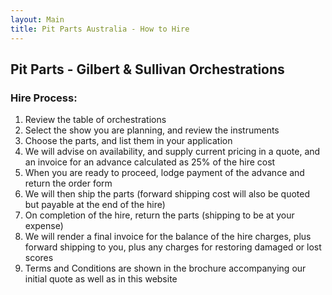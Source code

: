 ```yaml
---
layout: Main
title: Pit Parts Australia - How to Hire
---
```


## Pit Parts - Gilbert & Sullivan Orchestrations

### Hire Process:

1. Review the table of orchestrations
2. Select the show you are planning, and review the instruments
3. Choose the parts, and list them in your application
4. We will advise on availability, and supply current pricing in a quote, and an invoice for an advance calculated as 25% of the hire cost
5. When you are ready to proceed, lodge payment of the advance and return the order form
6. We will then ship the parts (forward shipping cost will also be quoted but payable at the end of the hire)
7. On completion of the hire, return the parts (shipping to be at your expense)
8. We will render a final invoice for the balance of the hire charges, plus forward shipping to you, plus any charges for restoring damaged or lost scores 
9. Terms and Conditions are shown in the brochure accompanying our initial quote as well as in this website